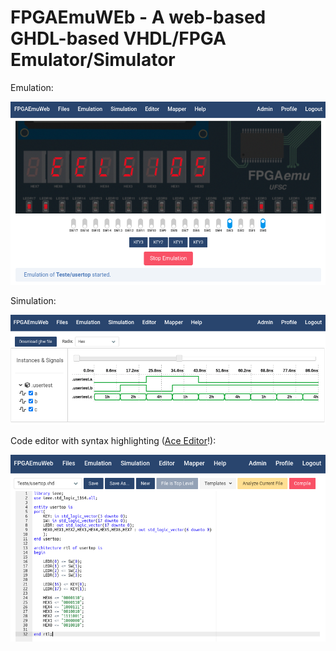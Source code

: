 # FPGAEmuWEb - A web-based GHDL-based VHDL/FPGA Emulator/Simulator

Emulation:

![screenshot1](./imgs/screenshotemul.png)

Simulation:

![screenshot2](./imgs/screenshotsim.png)

Code editor with syntax highlighting ([Ace Editor](https://ace.c9.io/)!):

![screenshot3](./imgs/screenshotcode.png)
